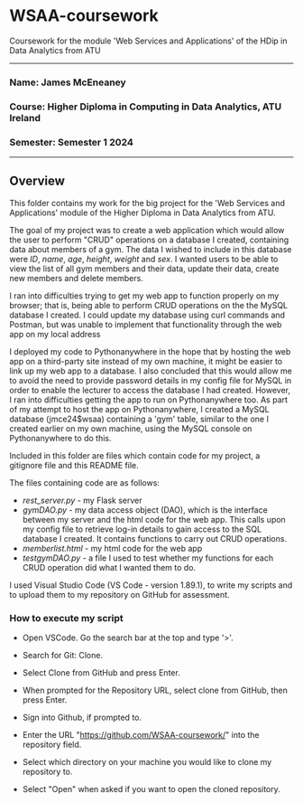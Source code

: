 # WSAA-coursework #
Coursework for the module 'Web Services and Applications' of the HDip in Data Analytics from ATU

---

### **Name: James McEneaney**
### **Course: Higher Diploma in Computing in Data Analytics, ATU Ireland**
### **Semester: Semester 1 2024**

---

## Overview ##

This folder contains my work for the big project for the 'Web Services and Applications' module of the Higher Diploma in Data Analytics from ATU. 

The goal of my project was to create a web application which would allow the user to perform "CRUD" operations on a database I created, containing data about members of a gym. The data I wished to include in this database were *ID*, *name*, *age*, *height*, *weight* and *sex*. I wanted users to be able to view the list of all gym members and their data, update their data, create new members and delete members.

I ran into difficulties trying to get my web app to function properly on my browser; that is, being able to perform CRUD operations on the the MySQL database I created. I could update my database using curl commands and Postman, but was unable to implement that functionality through the web app on my local address 

I deployed my code to Pythonanywhere in the hope that by hosting the web app on a third-party site instead of my own machine, it might be easier to link up my web app to a database. I also concluded that this would allow me to avoid the need to provide password details in my config file for MySQL in order to enable the lecturer to access the database I had created. However, I ran into difficulties getting the app to run on Pythonanywhere too. As part of my attempt to host the app on Pythonanywhere, I created a MySQL database (jmce24$wsaa) containing a 'gym' table, similar to the one I created earlier on my own machine, using the MySQL console on Pythonanywhere to do this.

Included in this folder are files which contain code for my project, a gitignore file and this README file.

The files containing code are as follows: 
- *rest_server.py* - my Flask server 
- *gymDAO.py* - my data access object (DAO), which is the interface between my server and the html code for the web app. This calls upon my config file to retrieve log-in details to gain access to the SQL database I created. It contains functions to carry out CRUD operations.
- *memberlist.html* - my html code for the web app
- *testgymDAO.py* - a file I used to test whether my functions for each CRUD operation did what I wanted them to do.

I used Visual Studio Code (VS Code - version 1.89.1), to write my scripts and to upload them to my repository on GitHub for assessment.


### How to execute my script ###

- Open VSCode. Go the search bar at the top and type '>'. 

- Search for Git: Clone.

- Select Clone from GitHub and press Enter.

- When prompted for the Repository URL, select clone from GitHub, then press Enter.

- Sign into Github, if prompted to.

- Enter the URL "https://github.com/WSAA-coursework/" into the repository field.

- Select which directory on your machine you would like to clone my repository to.

- Select "Open" when asked if you want to open the cloned repository.
